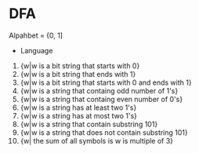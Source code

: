 # DFA

Alpahbet = {0, 1]
- Language 
1. {w|w is a bit string that starts with 0}
2. {w|w is a bit string that ends with 1}
3. {w|w is a bit string that starts with 0 and ends with 1}
4. {w|w is a string that containg odd number of 1's}
5. {w|w is a string that containg even number of 0's}
6. {w|w is a string has at least two 1's}
7. {w|w is a string has at most two 1's}
8. {w|w is a string that contain substring 101}
9. {w|w is a string that does not contain substring 101}
10. {w| the sum of all symbols is w is multiple of 3}

